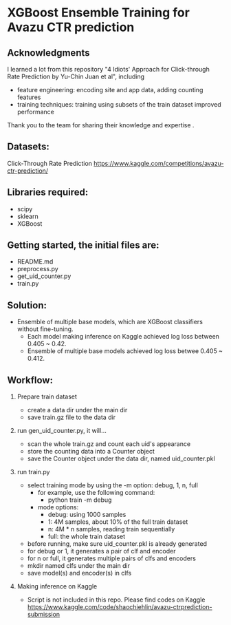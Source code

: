 XGBoost Ensemble Training for Avazu CTR prediction 
====================================================

## Acknowledgments
I learned a lot from this repository "4 Idiots' Approach for Click-through Rate Prediction by Yu-Chin Juan et al", including

- feature engineering: encoding site and app data, adding counting features
- training techniques: training using subsets of the train dataset improved performance

Thank you to the team for sharing their knowledge and expertise .

## Datasets:
Click-Through Rate Prediction
https://www.kaggle.com/competitions/avazu-ctr-prediction/

## Libraries required:
- scipy
- sklearn
- XGBoost

## Getting started, the initial files are:
- README.md
- preprocess.py
- get_uid_counter.py
- train.py

## Solution:
- Ensemble of multiple base models, which are XGBoost classifiers without fine-tuning.
    - Each model making inference on Kaggle achieved log loss between 0.405 ~ 0.42.
    - Ensemble of multiple base models achieved log loss betwee 0.405 ~ 0.412.

## Workflow:
1. Prepare train dataset
    - create a data dir under the main dir
    - save train.gz file to the data dir

2. run gen_uid_counter.py, it will...
    - scan the whole train.gz and count each uid's appearance
    - store the counting data into a Counter object
    - save the Counter object under the data dir, named uid_counter.pkl

3. run train.py
    - select training mode by using the -m option: debug, 1, n, full
        - for example, use the following command:
            - python train -m debug
        - mode options:
            - debug: using 1000 samples
            - 1: 4M samples, about 10% of the full train dataset
            - n: 4M * n samples, reading train sequentially
            - full: the whole train dataset
    - before running, make sure uid_counter.pkl is already generated
    - for debug or 1, it generates a pair of clf and encoder
    - for n or full, it generates multiple pairs of clfs and encoders
    - mkdir named clfs under the main dir
    - save model(s) and encoder(s) in clfs

4. Making inference on Kaggle
    - Script is not included in this repo. Please find codes on Kaggle
        https://www.kaggle.com/code/shaochiehlin/avazu-ctrprediction-submission
